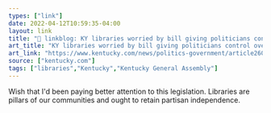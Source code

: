 ```yaml
---
types: ["link"]
date: 2022-04-12T10:59:35-04:00
layout: link
title: "🔗 linkblog: KY libraries worried by bill giving politicians control over them | Lexington Herald Leader'"
art_title: "KY libraries worried by bill giving politicians control over them | Lexington Herald Leader"
art_link: "https://www.kentucky.com/news/politics-government/article260128950.html"
source: ["kentucky.com"]
tags: ["libraries","Kentucky","Kentucky General Assembly"]
---
```

Wish that I'd been paying better attention to this legislation. Libraries are pillars of our communities and ought to retain partisan independence.

